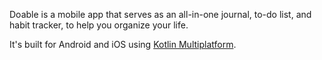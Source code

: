 Doable is a mobile app that serves as an all-in-one journal, to-do list, and habit tracker, to help you organize your life.

It's built for Android and iOS using [Kotlin Multiplatform](https://www.jetbrains.com/help/kotlin-multiplatform-dev/get-started.html).

